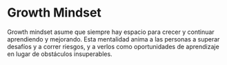 # Growth Mindset

Growth mindset asume que siempre hay espacio para crecer y continuar aprendiendo y mejorando. Esta mentalidad anima a las personas a superar desafíos y a correr riesgos, y a verlos como oportunidades de aprendizaje en lugar de obstáculos insuperables.
